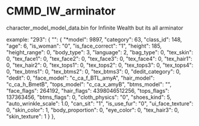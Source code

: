 # CMMD_IW_arminator
character_model_model_data.bin for Infinite Wealth but its all arminator

example:
  "293": {
    "": {
      "*model": 9897,
      "category": 63,
      "class_id": 148,
      "age": 6,
      "is_woman": "0",
      "is_face_correct": "1",
      "height": 185,
      "height_range": 0,
      "body_type": 3,
      "language": 2,
      "bag_type": 0,
      "tex_skin": 0,
      "tex_face1": 0,
      "tex_face2": 0,
      "tex_face3": 0,
      "tex_face4": 0,
      "tex_hair1": 0,
      "tex_hair2": 0,
      "tex_tops1": 0,
      "tex_tops2": 0,
      "tex_tops3": 0,
      "tex_tops4": 0,
      "tex_btms1": 0,
      "tex_btms2": 0,
      "tex_btms3": 0,
      "dedit_category": 0,
      "dedit": 0,
      "face_model": "c_ca_f_BTL_amyA",
      "hair_model": "c_ca_h_BmetB",
      "tops_model": "c_ca_x_amyB",
      "btms_model": "",
      "face_flags": 264192,
      "hair_flags": 4398046512256,
      "tops_flags": 137363456,
      "btms_flags": 0,
      "cloth_physics": "0",
      "shoes_kind": 5,
      "auto_wrinkle_scale": 1.0,
      "can_sit": "1",
      "is_use_fur": "0",
      "ui_face_texture": 0,
      "skin_color": 1,
      "body_proportion": 0,
      "eye_color": 0,
      "tex_hair3": 0,
      "skin_texture": 1
    }
  },

